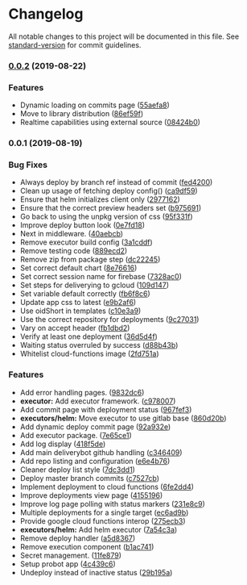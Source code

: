 # Changelog

All notable changes to this project will be documented in this file. See [standard-version](https://github.com/conventional-changelog/standard-version) for commit guidelines.

### [0.0.2](https://github.com/deliverybot/deliverybot/compare/v0.0.1...v0.0.2) (2019-08-22)


### Features

* Dynamic loading on commits page ([55aefa8](https://github.com/deliverybot/deliverybot/commit/55aefa8))
* Move to library distribution ([86ef59f](https://github.com/deliverybot/deliverybot/commit/86ef59f))
* Realtime capabilities using external source ([08424b0](https://github.com/deliverybot/deliverybot/commit/08424b0))

### 0.0.1 (2019-08-19)


### Bug Fixes

* Always deploy by branch ref instead of commit ([fed4200](https://github.com/deliverybot/deliverybot/commit/fed4200))
* Clean up usage of fetching deploy config() ([ca9df59](https://github.com/deliverybot/deliverybot/commit/ca9df59))
* Ensure that helm initializes client only ([2977162](https://github.com/deliverybot/deliverybot/commit/2977162))
* Ensure that the correct preview headers set ([b975691](https://github.com/deliverybot/deliverybot/commit/b975691))
* Go back to using the unpkg version of css ([95f331f](https://github.com/deliverybot/deliverybot/commit/95f331f))
* Improve deploy button look ([0e7fd18](https://github.com/deliverybot/deliverybot/commit/0e7fd18))
* Next in middleware. ([40aebcb](https://github.com/deliverybot/deliverybot/commit/40aebcb))
* Remove executor build config ([3a1cddf](https://github.com/deliverybot/deliverybot/commit/3a1cddf))
* Remove testing code ([889ecd2](https://github.com/deliverybot/deliverybot/commit/889ecd2))
* Remove zip from package step ([dc22245](https://github.com/deliverybot/deliverybot/commit/dc22245))
* Set correct default chart ([8e76616](https://github.com/deliverybot/deliverybot/commit/8e76616))
* Set correct session name for firebase ([7328ac0](https://github.com/deliverybot/deliverybot/commit/7328ac0))
* Set steps for deliverying to gcloud ([109d147](https://github.com/deliverybot/deliverybot/commit/109d147))
* Set variable default correctly ([fb6f8c6](https://github.com/deliverybot/deliverybot/commit/fb6f8c6))
* Update app css to latest ([e9b2af6](https://github.com/deliverybot/deliverybot/commit/e9b2af6))
* Use oidShort in templates ([c10e3a9](https://github.com/deliverybot/deliverybot/commit/c10e3a9))
* Use the correct repository for deployments ([9c27031](https://github.com/deliverybot/deliverybot/commit/9c27031))
* Vary on accept header ([fb1dbd2](https://github.com/deliverybot/deliverybot/commit/fb1dbd2))
* Verify at least one deployment ([36d5d4f](https://github.com/deliverybot/deliverybot/commit/36d5d4f))
* Waiting status overruled by success ([d88b43b](https://github.com/deliverybot/deliverybot/commit/d88b43b))
* Whitelist cloud-functions image ([2fd751a](https://github.com/deliverybot/deliverybot/commit/2fd751a))


### Features

* Add error handling pages. ([9832dc6](https://github.com/deliverybot/deliverybot/commit/9832dc6))
* **executor:** Add executor framework. ([c978007](https://github.com/deliverybot/deliverybot/commit/c978007))
* Add commit page with deployment status ([967fef3](https://github.com/deliverybot/deliverybot/commit/967fef3))
* **executors/helm:** Move executor to use gitlab base ([860d20b](https://github.com/deliverybot/deliverybot/commit/860d20b))
* Add dynamic deploy commit page ([92a932e](https://github.com/deliverybot/deliverybot/commit/92a932e))
* Add executor package. ([7e65ce1](https://github.com/deliverybot/deliverybot/commit/7e65ce1))
* Add log display ([418f5de](https://github.com/deliverybot/deliverybot/commit/418f5de))
* Add main deliverybot github handling ([c346409](https://github.com/deliverybot/deliverybot/commit/c346409))
* Add repo listing and configuration ([e6e4b76](https://github.com/deliverybot/deliverybot/commit/e6e4b76))
* Cleaner deploy list style ([7dc3dd1](https://github.com/deliverybot/deliverybot/commit/7dc3dd1))
* Deploy master branch commits ([c7527cb](https://github.com/deliverybot/deliverybot/commit/c7527cb))
* Implement deployment to cloud functions ([6fe2dd4](https://github.com/deliverybot/deliverybot/commit/6fe2dd4))
* Improve deployments view page ([4155196](https://github.com/deliverybot/deliverybot/commit/4155196))
* Improve log page polling with status markers ([231e8c9](https://github.com/deliverybot/deliverybot/commit/231e8c9))
* Multiple deployments for a single target ([ec6ad9b](https://github.com/deliverybot/deliverybot/commit/ec6ad9b))
* Provide google cloud functions interop ([275ecb3](https://github.com/deliverybot/deliverybot/commit/275ecb3))
* **executors/helm:** Add helm executor ([7a54c3a](https://github.com/deliverybot/deliverybot/commit/7a54c3a))
* Remove deploy handler ([a5d8367](https://github.com/deliverybot/deliverybot/commit/a5d8367))
* Remove execution component ([b1ac741](https://github.com/deliverybot/deliverybot/commit/b1ac741))
* Secret management. ([11fe879](https://github.com/deliverybot/deliverybot/commit/11fe879))
* Setup probot app ([4c439c6](https://github.com/deliverybot/deliverybot/commit/4c439c6))
* Undeploy instead of inactive status ([29b195a](https://github.com/deliverybot/deliverybot/commit/29b195a))

